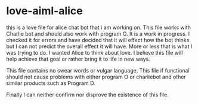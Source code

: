 # love-aiml-alice
this is a love file for alice chat bot that i am working on.
This file works with Charlie bot and should also work with program O. It is a work in progress. I checked it for errors 
and have decided that it will effect how the bot thinks but I can not predict the overall effect it will have. More or less that 
is what I was trying to do. I wanted Alice to think about love. I believe this file will help achieve that goal or rather bring it 
to life in new ways. 

This file contains no swear words or vulgar language.
This file if functional should not cause problems with either program O or charliebot and other similar products such as Program D.

Finally I can neither confirm nor disprove the existence of this file.

